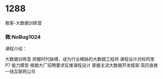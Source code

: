 # 1288
极客-大数据训练营
### 微:NoBug1024 


课程介绍：

大数据训练营
把握时代脉搏，成为行业稀缺的大数据工程师
课程设计对标阿里 P7 能力模型
根据大厂招聘要求反推课程设计
掌握主流大数据开发框架
简历直推一线互联网公司
